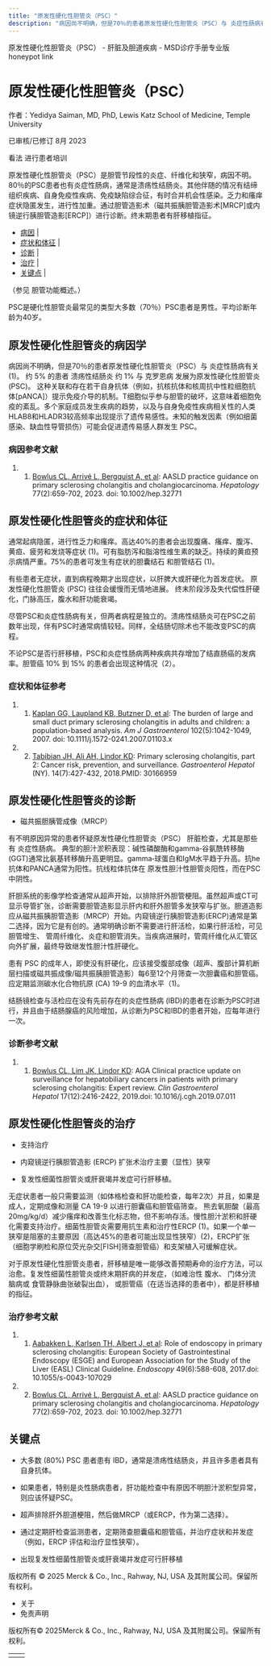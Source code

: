 ```yaml
---
title: "原发性硬化性胆管炎（PSC）"
description: "病因尚不明确，但是70％的患者原发性硬化性胆管炎（PSC）与 炎症性肠病有关 (1)。 约 5% 的患者 溃疡性结肠炎 约 1% 与 克罗恩病 发展为原发性硬化性胆管炎 (PSC)。 这种关联和存在若干自身抗体（例如，抗核抗体和核周抗中性粒细胞抗体\\[pANCA\\]）提示免疫介导的机制。T细胞似乎参与胆管的破坏，这意味着细胞免疫的紊乱。多个家庭成员发生疾病的趋势，以及与自身免疫性疾病相关性的人类HLAB8和HLADR3较高频率出现提示了遗传易感性。未知的触发因素（例如细菌感染、缺血性导管损伤）可能会促进遗传易感人群发生 PSC。"
---
```


﻿原发性硬化性胆管炎（PSC） - 肝脏及胆道疾病 - MSD诊疗手册专业版 honeypot link

# 原发性硬化性胆管炎（PSC）

作者：Yedidya Saiman, MD, PhD, Lewis Katz School of Medicine, Temple University

已审核/已修订 8月 2023

看法 进行患者培训

原发性硬化性胆管炎（PSC）是胆管节段性的炎症、纤维化和狭窄，病因不明。80％的PSC患者也有炎症性肠病，通常是溃疡性结肠炎。其他伴随的情况有结缔组织疾病、自身免疫性疾病、免疫缺陷综合征，有时合并机会性感染。乏力和瘙痒症状隐匿发生，进行性加重。通过胆管造影术（磁共振胰胆管造影术\[MRCP\]或内镜逆行胰胆管造影\[ERCP\]）进行诊断。终末期患者有肝移植指征。

- [病因](#病因_v9109969_zh) \|
- [症状和体征](#症状和体征_v9109976_zh) \|
- [诊断](#诊断_v9109981_zh) \|
- [治疗](#治疗_v9109989_zh) \|
- [关键点](#关键点_v9110002_zh) \|

（参见 胆管功能概述。）

PSC是硬化性胆管炎最常见的类型大多数（70％）PSC患者是男性。平均诊断年龄为40岁。

## 原发性硬化性胆管炎的病因学

病因尚不明确，但是70％的患者原发性硬化性胆管炎（PSC）与 炎症性肠病有关 (1)。 约 5% 的患者 溃疡性结肠炎 约 1% 与 克罗恩病 发展为原发性硬化性胆管炎 (PSC)。 这种关联和存在若干自身抗体（例如，抗核抗体和核周抗中性粒细胞抗体\[pANCA\]）提示免疫介导的机制。T细胞似乎参与胆管的破坏，这意味着细胞免疫的紊乱。多个家庭成员发生疾病的趋势，以及与自身免疫性疾病相关性的人类HLAB8和HLADR3较高频率出现提示了遗传易感性。未知的触发因素（例如细菌感染、缺血性导管损伤）可能会促进遗传易感人群发生 PSC。

### 病因参考文献

1. 1. [Bowlus CL, Arrivé L, Bergquist A, et al](https://pubmed.ncbi.nlm.nih.gov/36083140/): AASLD practice guidance on primary sclerosing cholangitis and cholangiocarcinoma. _Hepatology_ 77(2):659-702, 2023. doi: 10.1002/hep.32771


## 原发性硬化性胆管炎的症状和体征

通常起病隐匿，进行性乏力和瘙痒。高达40%的患者会出现腹痛、瘙痒、腹泻、黄疸、疲劳和发烧等症状 (1)。可有脂肪泻和脂溶性维生素的缺乏。持续的黄疸预示病情严重。75%的患者可发生有症状的胆囊结石 和胆管结石 (1)。

有些患者无症状，直到病程晚期才出现症状，以肝脾大或肝硬化为首发症状。 原发性硬化性胆管炎 (PSC) 往往会缓慢而无情地进展。 终末阶段涉及失代偿性肝硬化，门脉高压，腹水和肝功能衰竭。

尽管PSC和炎症性肠病有关，但两者病程是独立的。溃疡性结肠炎可在PSC之前数年出现，伴有PSC时通常病情较轻。同样，全结肠切除术也不能改变PSC的病程。

不论PSC是否行肝移植，PSC和炎症性肠病两种疾病共存增加了结直肠癌的发病率。胆管癌 10% 到 15% 的患者会出现这种情况（2）。

### 症状和体征参考

1. 1. [Kaplan GG, Laupland KB, Butzner D, et al](https://pubmed.ncbi.nlm.nih.gov/17313496/): The burden of large and small duct primary sclerosing cholangitis in adults and children: a population-based analysis. _Am J Gastroenterol_ 102(5):1042-1049, 2007. doi: 10.1111/j.1572-0241.2007.01103.x

2. 2. [Tabibian JH, Ali AH, Lindor KD](https://pubmed.ncbi.nlm.nih.gov/30166959/): Primary sclerosing cholangitis, part 2: Cancer risk, prevention, and surveillance. _Gastroenterol Hepatol_ (NY). 14(7):427-432, 2018.PMID: 30166959


## 原发性硬化性胆管炎的诊断

- 磁共振胆胰管成像（MRCP）


有不明原因异常的患者怀疑原发性硬化性胆管炎（PSC） 肝脏检查，尤其是那些有 炎症性肠病。 典型的胆汁淤积表现：碱性磷酸酶和gamma‑谷氨酰转移酶(GGT)通常比氨基转移酶升高更明显。gamma‑球蛋白和IgM水平趋于升高。抗he抗体和PANCA通常为阳性。抗线粒体抗体在 原发性胆汁性胆管炎阳性，而在PSC中阴性。

肝胆系统的影像学检查通常从超声开始，以排除肝外胆管梗阻。虽然超声或CT可显示导管扩张，诊断需要胆管造影显示肝内和肝外胆管多发狭窄与扩张。胆道造影应从磁共振胰胆管造影（MRCP）开始。内窥镜逆行胰胆管造影(ERCP)通常是第二选择，因为它是有创的。通常明确诊断不需要进行肝活检，如果行肝活检，可见胆管增生、 管周纤维化、炎症和胆管消失。当疾病进展时，管周纤维化从汇管区向外扩展，最终导致继发性胆汁性肝硬化。

患有 PSC 的成年人，即使没有肝硬化，应该接受腹部成像（超声、腹部计算机断层扫描或磁共振成像/磁共振胰胆管造影）每6至12个月筛查一次胆囊癌和胆管癌。应定期监测碳水化合物抗原 (CA) 19-9 的血清水平（1)。

结肠镜检查与活检应在没有先前存在的炎症性肠病 (IBD)的患者在诊断为PSC时进行，并且由于结肠腺癌的风险增加，从诊断为PSC和IBD的患者开始，应每年进行一次。

### 诊断参考文献

1. 1. [Bowlus CL, Lim JK, Lindor KD](https://pubmed.ncbi.nlm.nih.gov/31306801-aga-clinical-practice-update-on-surveillance-for-hepatobiliary-cancers-in-patients-with-primary-sclerosing-cholangitis-expert-review/): AGA Clinical practice update on surveillance for hepatobiliary cancers in patients with primary sclerosing cholangitis: Expert review. _Clin Gastroenterol Hepatol_ 17(12):2416-2422, 2019.doi: 10.1016/j.cgh.2019.07.011


## 原发性硬化性胆管炎的治疗

- 支持治疗

- 内窥镜逆行胰胆管造影 (ERCP) 扩张术治疗主要（显性）狭窄

- 复发性细菌性胆管炎或肝衰竭并发症可行肝移植。


无症状患者一般只需要监测（如体格检查和肝功能检查，每年2次）并且，如果是成人，定期成像和测量 CA 19-9 以进行胆囊癌和胆管癌筛查。 熊去氧胆酸（最高20mg/kg/d）减少瘙痒和改善生化标志物，但不影响存活。慢性胆汁淤积和肝硬化需要支持治疗。细菌性胆管炎需要用抗生素和治疗性ERCP (1)。如果一个单一狭窄是阻塞的主要原因（高达45%的患者可能出现显性狭窄）(2)，ERCP扩张（细胞学刷检和原位荧光杂交\[FISH\]筛查胆管癌）和支架植入可缓解症状。

对于原发性硬化性胆管炎患者，肝移植是唯一能够改善预期寿命的治疗方法，可以治愈。复发性细菌性胆管炎或终末期肝病的并发症，（如难治性 腹水、 门体分流脑病或 食管静脉曲张破裂出血）， 或胆管癌（在适当选择的患者中），都是肝移植的指征。

### 治疗参考文献

1. 1. [Aabakken L, Karlsen TH, Albert J, et al](https://www.ncbi.nlm.nih.gov/pubmed/28420030): Role of endoscopy in primary sclerosing cholangitis: European Society of Gastrointestinal Endoscopy (ESGE) and European Association for the Study of the Liver (EASL) Clinical Guideline. _Endoscopy_ 49(6):588-608, 2017.doi: 10.1055/s-0043-107029

2. 2. [Bowlus CL, Arrivé L, Bergquist A, et al](https://pubmed.ncbi.nlm.nih.gov/36083140/): AASLD practice guidance on primary sclerosing cholangitis and cholangiocarcinoma. _Hepatology_ 77(2):659-702, 2023. doi: 10.1002/hep.32771


## 关键点

- 大多数 (80%) PSC 患者患有 IBD，通常是溃疡性结肠炎，并且许多患者具有自身抗体。

- 如果患者，特别是炎性肠病患者，肝功能检查中有原因不明胆汁淤积型异常，则应该怀疑PSC。

- 超声排除肝外胆道梗阻，然后做MRCP（或ERCP，作为第二选择）。

- 通过定期肝检查监测患者，定期筛查胆囊癌和胆管癌，并治疗症状和并发症（例如，ERCP 评估和治疗显性狭窄）。

- 出现复发性细菌性胆管炎或肝衰竭并发症可行肝移植




版权所有 © 2025
Merck & Co., Inc., Rahway, NJ, USA 及其附属公司。保留所有权利。

- 关于
- 免责声明

版权所有© 2025Merck & Co., Inc., Rahway, NJ, USA 及其附属公司。保留所有权利。

|     |     |
| --- | --- |
|  |  |